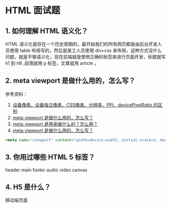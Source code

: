 # HTML 面试题

## 1. 如何理解 HTML 语义化？

 HTML 语义化是存在一个历史周期的，最开始我们的所有网页都是由后台开发人员使用 table 布局写的，然后是美工人员使用 div+css 来布局，这种方式没什么问题，就是不够语义化，现在前端就是使用正确的标签来进行页面开发，标题就写 h1 到 h6 ,段落就用 p 标签，文章就用 article 。

## 2. meta viewport 是做什么用的，怎么写？

参考资料：

1. [设备像素、设备独立像素、CSS像素、分辨率、PPI、devicePixelRatio 的区别](https://zhuanlan.zhihu.com/p/68563760)
2. [meta viewport 是做什么用的，怎么写？](https://zhuanlan.zhihu.com/p/68539694)
3. [meta viewport 是用来做什么的？怎么用？](https://www.jianshu.com/p/cb1c0f1c71ab)
4. [meta viewport 是做什么用的，怎么写？](https://juejin.cn/post/6844904110873919502)

```html
<meta name="viewport" content="width=device-width, initial-scale=1, maximum-scale=1, minimum-scale=1">
```



## 3. 你用过哪些 HTML 5 标签？
header main footer audio video canvas

## 4. H5 是什么？
移动端页面